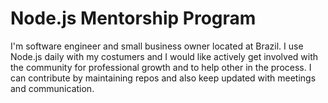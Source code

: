 # Node.js Mentorship Program

I'm software engineer and small business owner located at Brazil. I use Node.js daily with my costumers and I would like actively get involved with the community for professional growth and to help other in the process. I can contribute by maintaining repos and also keep updated with meetings and communication.
